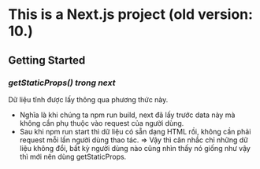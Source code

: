 # This is a Next.js project (old version: 10.)

## Getting Started

### *getStaticProps() trong next*

Dữ liệu tĩnh được lấy thông qua phương thức này.
- Nghĩa là khi chúng ta npm run build, next đã lấy trước data này mà không cần phụ thuộc vào request của người dùng. 
- Sau khi npm run start thì dữ liệu có sẵn dạng HTML rồi, không cần phải request mỗi lần người dùng thao tác.
=> Vậy thì cân nhắc chỉ những dữ liệu không đổi, bất kỳ người dùng nào cũng nhìn thấy nó giống như vậy thì mới nên dùng getStaticProps.